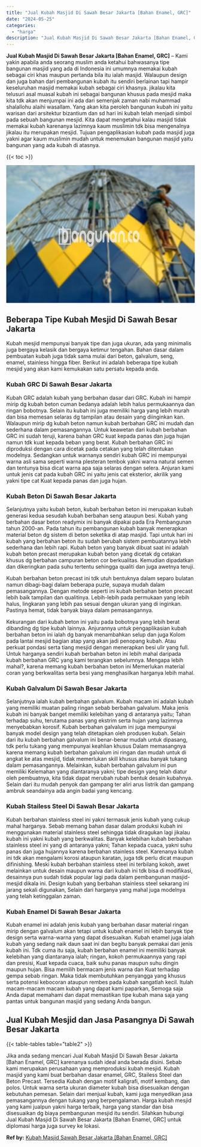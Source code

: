 ```yaml
---
title: "Jual Kubah Masjid Di Sawah Besar Jakarta [Bahan Enamel, GRC]"
date: "2024-05-25"
categories: 
  - "harga"
description: "Jual Kubah Masjid Di Sawah Besar Jakarta [Bahan Enamel, GRC]. Jika anda sedang mencari Jual Kubah Masjid Di Sawah Besar Jakarta [Bahan Enamel, GRC] karenan..."
---
```


**Jual Kubah Masjid Di Sawah Besar Jakarta \[Bahan Enamel, GRC\]** – Kami yakin apabila anda seorang muslim anda ketahui bahwasanya tipe bangunan masjid yang ada di Indonesia ini umumnya memakai kubah sebagai ciri khas maupun pertanda bila itu ialah masjid. Walaupun design dan juga bahan dari pembangunan kubah itu sendiri berlainan tapi hampir keseluruhan masjid memakai kubah sebagai ciri khasnya. jikalau kita telusuri asal muasal kubah ini sebagai bangunan khusus pada mesjid maka kita tdk akan menjumpai ini ada dari semenjak zaman nabi muhammad shalallohu alaihi wasallam. Yang akan kita peroleh bangunan kubah ini yaitu warisan dari arsitektur bizantium dan sd hari ini kubah telah menjadi simbol pada sebuah bangunan mesjid. Kita dapat mengetahui kalau masjid tidak memakai kubah karenanya lazimnya kaum muslimin tdk bisa mengenalnya jikalau itu merupakan mesjid. Tujuan pengaplikasian kubah pada masjid juga yakni agar kaum muslimin mudah untuk menemukan bangunan masjid yaitu bangunan yang ada kubah di atasnya.

{{< toc >}}

![Jual Kubah Masjid Di Sawah Besar Jakarta [Bahan Enamel, GRC]](/images/jual-kubah-masjid-33.png)

## Beberapa Tipe Kubah Mesjid Di Sawah Besar Jakarta

Kubah mesjid mempunyai banyak tipe dan juga ukuran, ada yang minimalis juga bergaya kelasik dan bergaya ketimur tengahan. Bahan dasar dalam pembuatan kubah juga tidak sama mulai dari beton, galvalum, seng, enamel, stainless hingga fiber. Berikut ini adalah beberapa tipe kubah mesjid yang akan kami kemukakan satu persatu kepada anda.

### Kubah GRC Di Sawah Besar Jakarta

Kubah GRC adalah kubah yang berbahan dasar dari GRC. Kubah ini hampir mirip dg kubah beton cuman bedanya adalah lebih halus permukaannya dan ringan bobotnya. Selain itu kubah ini juga memiliki harga yang lebih murah dan bisa memesan selaras dg tampilan atau desain yang diinginkan kan. Walaupun mirip dg kubah beton namun kubah berbahan GRC ini mudah dan sederhana dalam pemasangannya. Untuk keawetan dari kubah berbahan GRC ini sudah teruji, karena bahan GRC kuat kepada panas dan juga hujan namun tdk kuat kepada beban yang berat. Kubah berbahan GRC ini diproduksi dengan cara dicetak pada cetakan yang telah ditentukan modelnya. Sedangkan untuk warnanya sendiri kubah GRC ini mempunyai warna asli sama seperti warna plesteran tembok yakni warna natural semen dan tentunya bisa dicat warna apa saja selaras dengan selera. Anjuran kami untuk jenis cat pada kubah GRC ini yaitu jenis cat eksterior, akrilik yang yakni tipe cat Kuat kepada panas dan juga hujan.

### Kubah Beton Di Sawah Besar Jakarta

Selanjutnya yaitu kubah beton, kubah berbahan beton ini merupakan kubah generasi kedua sesudah kubah berbahan seng ataupun besi. Kubah yang berbahan dasar beton readymix ini banyak dipakai pada Era Pembangunan tahun 2000-an. Pada tahun itu pembangunan kubah banyak menerapkan material beton dg sistem di beton seketika di atap masjid. Tapi untuk hari ini kubah yang berbahan beton itu sudah berubah sistem pembuatannya lebih sederhana dan lebih rapi. Kubah beton yang banyak dibuat saat ini adalah kubah beton precast merupakan kubah beton yang dicetak dg cetakan khusus dg berbahan campuran beton cor berkualitas. Kemudian dipadatkan dan dikeringkan pada suhu tertentu sehingga qualiti dan juga awetnya teruji.

Kubah berbahan beton precast ini tdk utuh bentuknya dalam separo bulatan namun dibagi-bagi dalam beberapa puzle, supaya mudah dalam pemasangannya. Dengan metode seperti ini kubah berbahan beton precast lebih baik tampilan dan qualitinya. Lebih-lebih pada permukaan yang lebih halus, lingkaran yang lebih pas sesuai dengan ukuran yang di inginkan. Pastinya hemat, tidak banyak biaya dalam pemasangannya.

Kekurangan dari kubah beton ini yaitu pada bobotnya yang lebih berat dibanding dg tipe kubah lainnya. Anjurannya untuk pengaplikasian kubah berbahan beton ini ialah dg banyak menambahkan selup dan juga Kolom pada lantai mesjid bagian atap yang akan jadi penopang kubah. Atau perkuat pondasi serta tiang mesjid dengan menerapkan besi ulir yang full. Untuk harganya sendiri kubah berbahan beton ini lebih mahal daripada kubah berbahan GRC yang kami terangkan sebelumnya. Mengapa lebih mahal?, karena memang kubah berbahan beton ini Memerlukan material coran yang berkwalitas serta besi yang menghasilkan harganya lebih mahal.

### Kubah Galvalum Di Sawah Besar Jakarta

Selanjutnya ialah kubah berbahan galvalum. Kubah macam ini adalah kubah yang memiliki muatan paling ringan sebab berbahan galvalum. Maka jenis kubah ini banyak banget memiliki kelebihan yang di antaranya yaitu; Tahan terhadap suhu, terutama panas yang ekstrim serta hujan yang lazimnya menyebabkan korosif. Kubah berbahan galvalum ini juga mempunyai banyak model design yang telah ditetapkan oleh produsen kubah. Selain dari itu kubah berbahan galvalum ini benar-benar mudah untuk dipasang, tdk perlu tukang yang mempunyai keahlian khusus Dalam memasangnya karena memang kubah berbahan galvalum ini ringan dan mudah untuk di angkat ke atas mesjid, tidak memerlukan skill khusus atau banyak tukang dalam pemasangannya. Melainkan, kubah berbahan galvalum ini pun memiliki Kelemahan yang diantaranya yakni; tipe design yang telah diatur oleh pembuatnya, kita tidak dapat merubah rubah bentuk desain kubahnya. Selain dari itu mudah penyok dan gampang ter aliri arus listrik dan gampang ambruk seandainya ada angin badai yang kencang.

### Kubah Stailess Steel Di Sawah Besar Jakarta

Kubah berbahan stainless steel ini yakni termasuk jenis kubah yang cukup mahal harganya. Sebab memang bahan dasar dalam produksi kubah ini menggunakan material stainless steel sehingga tidak diragukan lagi jikalau kubah ini yakni kubah yang berkwalitas. Banyak kelebihan kubah berbahan stainless steel ini yang di antaranya yakni; Tahan kepada cuaca, yakni suhu panas dan juga hujannya karena berbahan stainless steel. Karenanya kubah ini tdk akan mengalami korosi ataupun karatan, juga tdk perlu dicat maupun difinishing. Meski kubah berbahan stainless steel ini terbilang kokoh, awet melainkan untuk desain maupun warna dari kubah ini tdk bisa di modifikasi, desainnya pun sudah tidak popular lagi pada dalam pembangunan masjid-mesjid dikala ini. Design kubah yang berbahan stainless steel sekarang ini jarang sekali digunakan, Selain dari harganya yang mahal juga modelnya yang telah ketinggalan zaman.

### Kubah Enamel Di Sawah Besar Jakarta

Kubah enamel ini adalah jenis kubah yang berbahan dasar material ringan mirip dengan galvalum akan tetapi untuk kubah enamel ini lebih banyak tipe design serta warna-warna yang dapat disesuaikan. Kubah enamel juga ialah kubah yang sedang naik daun saat ini dan begitu banyak pemakai dari jenis kubah ini. Tdk cuma itu saja, kubah berbahan enamel ini memiliki banyak kelebihan yang diantaranya ialah; ringan, kokoh permukaannya yang rapi dan presisi, Kuat kepada cuaca, baik suhu panas maupun suhu dingin maupun hujan. Bisa memilih bermacam jenis warna dan Kuat terhadap gempa sebab ringan. Maka tidak membutuhkan penyangga yang khusus serta potensi kebocoran ataupun rembes pada kubah sangatlah kecil. Itulah macam-macam macam kubah yang dapat kami paparkan, Semoga saja Anda dapat memahami dan dapat memastikan tipe kubah mana saja yang pantas untuk bangunan masjid yang sedang Anda bangun.

## Jual Kubah Mesjid dan Jasa Pasangnya Di Sawah Besar Jakarta

{{< table-tables table="table2" >}}

Jika anda sedang mencari Jual Kubah Masjid Di Sawah Besar Jakarta \[Bahan Enamel, GRC\] karenanya sudah ideal anda berada disini. Sebab kami merupakan perusahaan yang memproduksi kubah mesjid. Kubah masjid yang kami buat berbahan dasar enamel, GRC, Stailess Steel dan Beton Precast. Tersedia Kubah dengan motif kaligrafi, motif kembang, dan polos. Untuk warna serta ukuran diameter kubah bisa disesuaikan dengan kebutuhan pemesan. Selain dari menjual kubah, kami juga menyedikan jasa pemasangannya dengan tukang yang berpengalaman. Harga kubah mesjid yang kami jualpun yakni harga terbaik, harga yang standar dan bisa disesuaikan dg biaya pembangunan mesjid itu sendiri. Silahkan hubungi Jual Kubah Masjid Di Sawah Besar Jakarta \[Bahan Enamel, GRC\] untuk diplomasi harga juga survey ke lokasi.

**Ref by:** [Kubah Masjid Sawah Besar Jakarta [Bahan Enamel, GRC]](https://id.wikipedia.org/wiki/Kubah)
